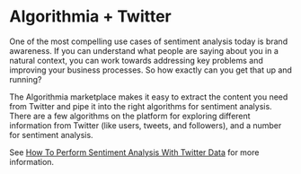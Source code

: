# Algorithmia + Twitter 

One of the most compelling use cases of sentiment analysis today is brand awareness. If you can understand what people are saying about you in a natural context, you can work towards addressing key problems and improving your business processes. So how exactly can you get that up and running?

The Algorithmia marketplace makes it easy to extract the content you need from Twitter and pipe it into the right algorithms for sentiment analysis. There are a few algorithms on the platform for exploring different information from Twitter (like users, tweets, and followers), and a number for sentiment analysis.

See [How To Perform Sentiment Analysis With Twitter Data](https://blog.algorithmia.com/sentiment-analysis-with-twitter/) for more information.
